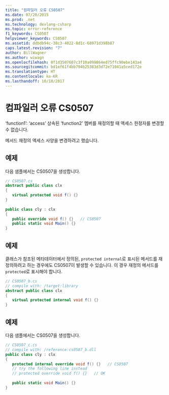```yaml
---
title: "컴파일러 오류 CS0507"
ms.date: 07/20/2015
ms.prod: .net
ms.technology: devlang-csharp
ms.topic: error-reference
f1_keywords: CS0507
helpviewer_keywords: CS0507
ms.assetid: ddbdb94c-38c3-4022-8d1c-68971d398b87
caps.latest.revision: "7"
author: BillWagner
ms.author: wiwagn
ms.openlocfilehash: 0f1d3507607c3f10a099864ed75ffc90ebe143a4
ms.sourcegitcommit: bd1ef61f4bb794b25383d3d72e71041a5ced172e
ms.translationtype: HT
ms.contentlocale: ko-KR
ms.lasthandoff: 10/18/2017
---
```

# <a name="compiler-error-cs0507"></a>컴파일러 오류 CS0507
‘function1’: ‘access’ 상속된 ‘function2’ 멤버를 재정의할 때 액세스 한정자를 변경할 수 없습니다.  
  
 메서드 재정의 액세스 사양을 변경하려고 했습니다.  
  
## <a name="example"></a>예제  
 다음 샘플에서는 CS0507을 생성합니다.  
  
```csharp  
// CS0507.cs  
abstract public class clx  
{  
   virtual protected void f() {}  
}  
  
public class cly : clx  
{  
   public override void f() {}   // CS0507  
   public static void Main() {}  
}  
```  
  
## <a name="example"></a>예제  
 클래스가 참조된 메타데이터에서 정의된, `protected internal`로 표시된 메서드를 재정의하려고 하는 경우에도 CS0507이 발생할 수 있습니다. 이 경우 재정의 메서드를 `protected`로 표시해야 합니다.  
  
```csharp  
// CS0507_b.cs  
// compile with: /target:library  
abstract public class clx  
{  
   virtual protected internal void f() {}  
}  
```  
  
## <a name="example"></a>예제  
 다음 샘플에서는 CS0507을 생성합니다.  
  
```csharp  
// CS0507_c.cs  
// compile with: /reference:cs0507_b.dll  
public class cly : clx  
{  
   protected internal override void f() {}   // CS0507  
   // try the following line instead  
   // protected override void f() {}   // OK  
  
   public static void Main() {}  
}  
```
